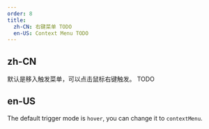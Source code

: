 ```yaml
---
order: 8
title:
  zh-CN: 右键菜单 TODO
  en-US: Context Menu TODO
---
```


## zh-CN

默认是移入触发菜单，可以点击鼠标右键触发。 TODO

## en-US

The default trigger mode is `hover`, you can change it to `contextMenu`.
